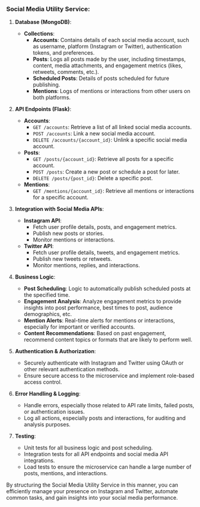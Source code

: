 
### Social Media Utility Service:

1. **Database (MongoDB)**:
   - **Collections**:
     - **Accounts**: Contains details of each social media account, such as username, platform (Instagram or Twitter), authentication tokens, and preferences.
     - **Posts**: Logs all posts made by the user, including timestamps, content, media attachments, and engagement metrics (likes, retweets, comments, etc.).
     - **Scheduled Posts**: Details of posts scheduled for future publishing.
     - **Mentions**: Logs of mentions or interactions from other users on both platforms.

2. **API Endpoints (Flask)**:
   - **Accounts**:
     - `GET /accounts`: Retrieve a list of all linked social media accounts.
     - `POST /accounts`: Link a new social media account.
     - `DELETE /accounts/{account_id}`: Unlink a specific social media account.
   - **Posts**:
     - `GET /posts/{account_id}`: Retrieve all posts for a specific account.
     - `POST /posts`: Create a new post or schedule a post for later.
     - `DELETE /posts/{post_id}`: Delete a specific post.
   - **Mentions**:
     - `GET /mentions/{account_id}`: Retrieve all mentions or interactions for a specific account.

3. **Integration with Social Media APIs**:
   - **Instagram API**:
     - Fetch user profile details, posts, and engagement metrics.
     - Publish new posts or stories.
     - Monitor mentions or interactions.
   - **Twitter API**:
     - Fetch user profile details, tweets, and engagement metrics.
     - Publish new tweets or retweets.
     - Monitor mentions, replies, and interactions.

4. **Business Logic**:
   - **Post Scheduling**: Logic to automatically publish scheduled posts at the specified time.
   - **Engagement Analysis**: Analyze engagement metrics to provide insights into post performance, best times to post, audience demographics, etc.
   - **Mention Alerts**: Real-time alerts for mentions or interactions, especially for important or verified accounts.
   - **Content Recommendations**: Based on past engagement, recommend content topics or formats that are likely to perform well.

5. **Authentication & Authorization**:
   - Securely authenticate with Instagram and Twitter using OAuth or other relevant authentication methods.
   - Ensure secure access to the microservice and implement role-based access control.

6. **Error Handling & Logging**:
   - Handle errors, especially those related to API rate limits, failed posts, or authentication issues.
   - Log all actions, especially posts and interactions, for auditing and analysis purposes.

7. **Testing**:
   - Unit tests for all business logic and post scheduling.
   - Integration tests for all API endpoints and social media API integrations.
   - Load tests to ensure the microservice can handle a large number of posts, mentions, and interactions.

By structuring the Social Media Utility Service in this manner, you can efficiently manage your presence on Instagram and Twitter, automate common tasks, and gain insights into your social media performance.